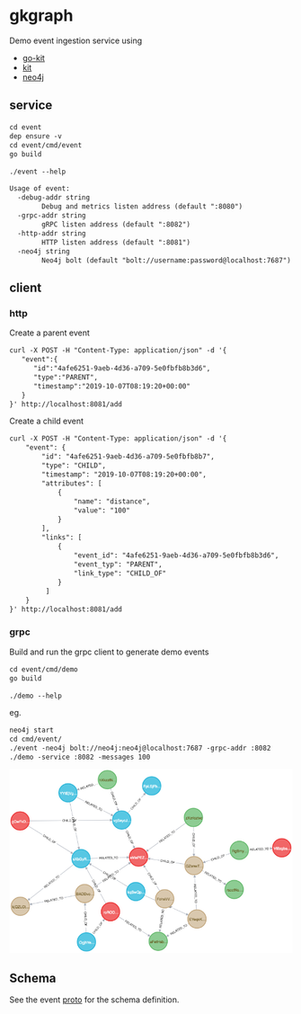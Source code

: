 # gkgraph

Demo event ingestion service using

* [go-kit](https://github.com/go-kit/kit)
* [kit](https://github.com/kujtimiihoxha/kit)
* [neo4j](https://github.com/neo4j) 

## service

```
cd event
dep ensure -v
cd event/cmd/event
go build
```

`./event --help`

```
Usage of event:
  -debug-addr string
        Debug and metrics listen address (default ":8080")
  -grpc-addr string
        gRPC listen address (default ":8082")
  -http-addr string
        HTTP listen address (default ":8081")
  -neo4j string
        Neo4j bolt (default "bolt://username:password@localhost:7687")
```

## client

### http

Create a parent event

```
curl -X POST -H "Content-Type: application/json" -d '{
   "event":{
      "id":"4afe6251-9aeb-4d36-a709-5e0fbfb8b3d6",
      "type":"PARENT",
      "timestamp":"2019-10-07T08:19:20+00:00"
   }
}' http://localhost:8081/add
```

Create a child event

```
curl -X POST -H "Content-Type: application/json" -d '{ 
    "event": { 
        "id": "4afe6251-9aeb-4d36-a709-5e0fbfb8b7",
        "type": "CHILD",
        "timestamp": "2019-10-07T08:19:20+00:00",
        "attributes": [
            { 
                "name": "distance", 
                "value": "100"
            }
        ], 
        "links": [ 
            { 
                "event_id": "4afe6251-9aeb-4d36-a709-5e0fbfb8b3d6",
                "event_typ": "PARENT",
                "link_type": "CHILD_OF"
            }
         ]
    }
}' http://localhost:8081/add
```

### grpc

Build and run the grpc client to generate demo events

```
cd event/cmd/demo
go build
```

`./demo --help`

eg. 
```
neo4j start
cd cmd/event/
./event -neo4j bolt://neo4j:neo4j@localhost:7687 -grpc-addr :8082
./demo -service :8082 -messages 100
```

![demo](event/demo.png)

## Schema

See the event [proto](event/pkg/grpc/pb/event.proto) for the schema definition.




